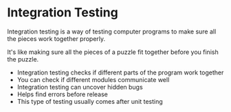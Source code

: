 # Integration Testing

Integration testing is a way of testing computer programs to make sure all the pieces work together properly. 

It's like making sure all the pieces of a puzzle fit together before you finish the puzzle. 

* Integration testing checks if different parts of the program work together 
* You can check if different modules communicate well 
* Integration testing can uncover hidden bugs 
* Helps find errors before release 
* This type of testing usually comes after unit testing
